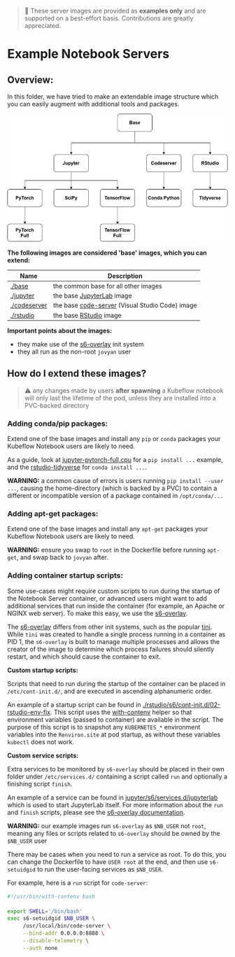 > 🛑️️ These server images are provided as __examples only__ and are supported on a best-effort basis.
> Contributions are greatly appreciated.

# Example Notebook Servers

## Overview:

In this folder, we have tried to make an extendable image structure which you can easily augment with additional tools and packages.

![flow-chart of kubeflow notebook server images](image-flow-chart.png)

__The following images are considered 'base' images, which you can extend:__

Name | Description
--- | ---
[./base](./base) | the common base for all other images
[./jupyter](./jupyter) | the base [JupyterLab](https://github.com/jupyterlab/jupyterlab) image
[./codeserver](./codeserver) | the base [code-server](https://github.com/cdr/code-server) (Visual Studio Code) image
[./rstudio](./rstudio) | the base [RStudio](https://github.com/rstudio/rstudio) image

__Important points about the images:__

- they make use of the [s6-overlay](https://github.com/just-containers/s6-overlay) init system
- they all run as the non-root `jovyan` user

## How do I extend these images?

> ⚠️ any changes made by users __after spawning__ a Kubeflow notebook will only last the lifetime of the pod, unless they are installed into a PVC-backed directory

### Adding conda/pip packages:

Extend one of the base images and install any `pip` or `conda` packages your Kubeflow Notebook users are likely to need. 

As a guide, look at [jupyter-pytorch-full.cpu](./jupyter-pytorch-full/cpu.Dockerfile) for a `pip install ...` example, and the [rstudio-tidyverse](./rstudio-tidyverse/Dockerfile) for `conda install ...`.

__WARNING:__ a common cause of errors is users running `pip install --user ...`, causing the home-directory (which is backed by a PVC) to contain a different or incompatible version of a package contained in  `/opt/conda/...`

### Adding apt-get packages:

Extend one of the base images and install any `apt-get` packages your Kubeflow Notebook users are likely to need.

__WARNING:__ ensure you swap to `root` in the Dockerfile before running `apt-get`, and swap back to `jovyan` after.

### Adding container startup scripts:

Some use-cases might require custom scripts to run during the startup of the Notebook Server container, or advanced users might want to add additional services that run inside the container (for example, an Apache or NGINX web server).
To make this easy, we use the [s6-overlay](https://github.com/just-containers/s6-overlay).

The [s6-overlay](https://github.com/just-containers/s6-overlay) differs from other init systems, such as the popular [tini](https://github.com/krallin/tini).
While `tini` was created to handle a single process running in a container as PID 1, the `s6-overlay` is built to manage multiple processes and allows the creator of the image to determine which process failures should silently restart, and which should cause the container to exit.

__Custom startup scripts:__

Scripts that need to run during the startup of the container can be placed in `/etc/cont-init.d/`, and are executed in ascending alphanumeric order.

An example of a startup script can be found in [./rstudio/s6/cont-init.d/02-rstudio-env-fix](./rstudio/s6/cont-init.d/02-rstudio-env-fix).
This script uses the [with-contenv](https://github.com/just-containers/s6-overlay#container-environment) helper so that environment variables (passed to container) are available in the script. 
The purpose of this script is to snapshot any `KUBERNETES_*` environment variables into the `Renviron.site` at pod startup, as without these variables `kubectl` does not work.

__Custom service scripts:__

Extra services to be monitored by `s6-overlay` should be placed in their own folder under `/etc/services.d/` containing a script called `run` and optionally a finishing script `finish`. 

An example of a service can be found in [jupyter/s6/services.d/jupyterlab](jupyter/s6/services.d/jupyterlab) which is used to start JupyterLab itself.
For more information about the `run` and `finish` scripts, please see the [s6-overlay documentation](https://github.com/just-containers/s6-overlay#writing-a-service-script).

__WARNING:__ our example images run `s6-overlay` as `$NB_USER` not `root`, meaning any files or scripts related to `s6-overlay` should be owned by the `$NB_USER` user

There may be cases when you need to run a service as root. 
To do this, you can change the Dockerfile to have `USER root` at the end, and then use `s6-setuidgid` to run the user-facing services as `$NB_USER`.

For example, here is a `run` script for `code-server`:

```bash
#!/usr/bin/with-contenv bash

export SHELL='/bin/bash'
exec s6-setuidgid $NB_USER \
     /usr/local/bin/code-server \
     --bind-addr 0.0.0.0:8888 \
     --disable-telemetry \
     --auth none
```